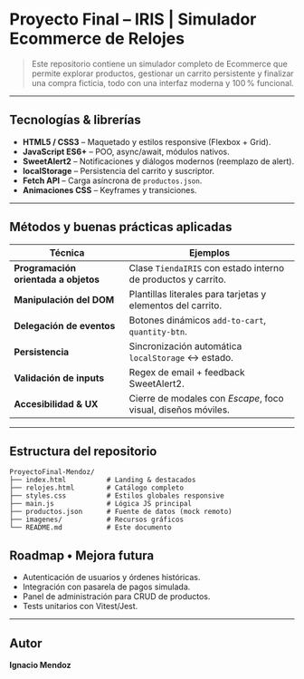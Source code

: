 # Proyecto Final – **IRIS | Simulador Ecommerce de Relojes**



> Este repositorio contiene un simulador completo de Ecommerce que permite explorar productos, gestionar un carrito persistente y finalizar una compra ficticia, todo con una interfaz moderna y 100 % funcional.

---

## Tecnologías & librerías

* **HTML5 / CSS3** – Maquetado y estilos responsive (Flexbox + Grid).
* **JavaScript ES6+** – POO, async/await, módulos nativos.
* **SweetAlert2** – Notificaciones y diálogos modernos (reemplazo de alert).
* **localStorage** – Persistencia del carrito y suscriptor.
* **Fetch API** – Carga asíncrona de `productos.json`.
* **Animaciones CSS** – Keyframes y transiciones.

---

## Métodos y buenas prácticas aplicadas

| Técnica                              | Ejemplos                                                      |
| ------------------------------------ | ------------------------------------------------------------- |
| **Programación orientada a objetos** | Clase `TiendaIRIS` con estado interno de productos y carrito. |
| **Manipulación del DOM**             | Plantillas literales para tarjetas y elementos del carrito.   |
| **Delegación de eventos**            | Botones dinámicos `add-to-cart`, `quantity-btn`.              |
| **Persistencia**                     | Sincronización automática `localStorage` <-> estado.          |
| **Validación de inputs**             | Regex de email + feedback SweetAlert2.                        |
| **Accesibilidad & UX**               | Cierre de modales con *Escape*, foco visual, diseños móviles. |

---

## Estructura del repositorio

```
ProyectoFinal-Mendoz/
├── index.html          # Landing & destacados
├── relojes.html        # Catálogo completo
├── styles.css          # Estilos globales responsive
├── main.js             # Lógica JS principal
├── productos.json      # Fuente de datos (mock remoto)
├── imagenes/           # Recursos gráficos
└── README.md           # Este documento
```

## Roadmap • Mejora futura

* Autenticación de usuarios y órdenes históricas.
* Integración con pasarela de pagos simulada.
* Panel de administración para CRUD de productos.
* Tests unitarios con Vitest/Jest.

---

## Autor

**Ignacio  Mendoz**

